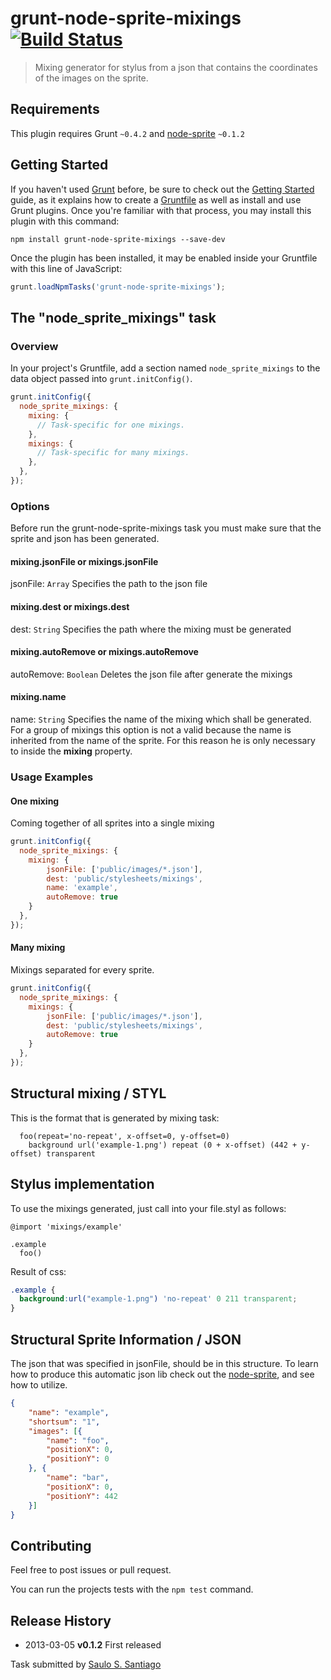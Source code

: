 # grunt-node-sprite-mixings [![Build Status](https://travis-ci.org/SauloSilva/grunt-node-sprite-mixings.png?branch=master)](https://travis-ci.org/SauloSilva/grunt-node-sprite-mixings)

> Mixing generator for stylus from a json that contains the coordinates of the images on the sprite.

## Requirements

This plugin requires Grunt `~0.4.2` and [node-sprite](https://github.com/naltatis/node-sprite) `~0.1.2`


## Getting Started

If you haven't used [Grunt](http://gruntjs.com/) before, be sure to check out the [Getting Started](http://gruntjs.com/getting-started) guide, as it explains how to create a [Gruntfile](http://gruntjs.com/sample-gruntfile) as well as install and use Grunt plugins. Once you're familiar with that process, you may install this plugin with this command:

```shell
npm install grunt-node-sprite-mixings --save-dev
```

Once the plugin has been installed, it may be enabled inside your Gruntfile with this line of JavaScript:

```js
grunt.loadNpmTasks('grunt-node-sprite-mixings');
```

## The "node_sprite_mixings" task

### Overview

In your project's Gruntfile, add a section named `node_sprite_mixings` to the data object passed into `grunt.initConfig()`.

```js
grunt.initConfig({
  node_sprite_mixings: {
    mixing: {
      // Task-specific for one mixings.
    },
    mixings: {
      // Task-specific for many mixings.
    },
  },
});
```

### Options

Before run the grunt-node-sprite-mixings task you must make sure that the sprite and json has been generated.

#### mixing.jsonFile or mixings.jsonFile

jsonFile: `Array`
Specifies the path to the json file

#### mixing.dest or mixings.dest

dest: `String`
Specifies the path where the mixing must be generated

#### mixing.autoRemove or mixings.autoRemove

autoRemove: `Boolean`
Deletes the json file after generate the mixings

#### mixing.name

name: `String`
Specifies the name of the mixing which shall be generated. For a group of mixings this option is not a valid because the name is inherited from the name of the sprite. For this reason he is only necessary to inside the **mixing** property.

### Usage Examples

#### One mixing

Coming together of all sprites into a single mixing

```js
grunt.initConfig({
  node_sprite_mixings: {
    mixing: {
        jsonFile: ['public/images/*.json'],
        dest: 'public/stylesheets/mixings',
        name: 'example',
        autoRemove: true
    }
  },
});
```

#### Many mixing

Mixings separated for every sprite.

```js
grunt.initConfig({
  node_sprite_mixings: {
    mixings: {
        jsonFile: ['public/images/*.json'],
        dest: 'public/stylesheets/mixings',
        autoRemove: true
    }
  },
});
```

## Structural mixing / STYL

This is the format that is generated by mixing task:

```styl
  foo(repeat='no-repeat', x-offset=0, y-offset=0)
    background url('example-1.png') repeat (0 + x-offset) (442 + y-offset) transparent
```

## Stylus implementation

To use the mixings generated, just call into your file.styl as follows:

```styl
@import 'mixings/example'

.example
  foo()
```
Result of css:

```css
.example {
  background:url("example-1.png") 'no-repeat' 0 211 transparent;
}
```

## Structural Sprite Information / JSON

The json that was specified in jsonFile, should be in this structure.
To learn how to produce this automatic json lib check out the [node-sprite](https://github.com/naltatis/node-sprite#usage), and see how to utilize.

```json
{
    "name": "example",
    "shortsum": "1",
    "images": [{
        "name": "foo",
        "positionX": 0,
        "positionY": 0
    }, {
        "name": "bar",
        "positionX": 0,
        "positionY": 442
    }]
}
```

## Contributing
Feel free to post issues or pull request.

You can run the projects tests with the `npm test` command.

## Release History
* 2013-03-05    **v0.1.2**    First released

Task submitted by [Saulo S. Santiago](http://www.linkedin.com/profile/view?id=119242632&trk=nav_responsive_tab_profile)